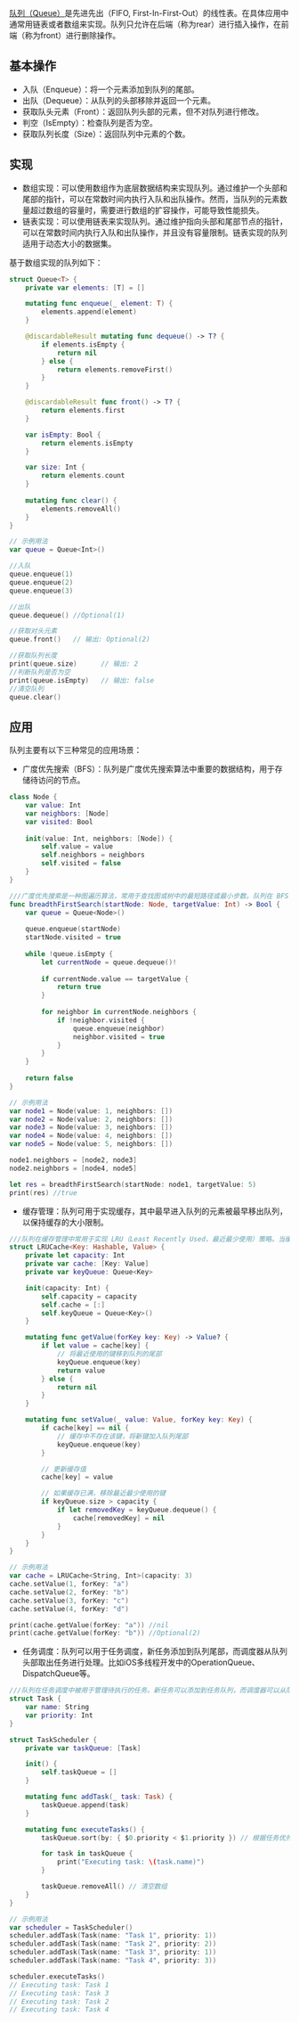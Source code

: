 [队列（Queue）](https://zh.wikipedia.org/wiki/%E9%98%9F%E5%88%97)是先进先出（FIFO, First-In-First-Out）的线性表。在具体应用中通常用链表或者数组来实现。队列只允许在后端（称为rear）进行插入操作，在前端（称为front）进行删除操作。

## 基本操作

* 入队（Enqueue）：将一个元素添加到队列的尾部。
* 出队（Dequeue）：从队列的头部移除并返回一个元素。
* 获取队头元素（Front）：返回队列头部的元素，但不对队列进行修改。
* 判空（IsEmpty）：检查队列是否为空。
* 获取队列长度（Size）：返回队列中元素的个数。

## 实现

* 数组实现：可以使用数组作为底层数据结构来实现队列。通过维护一个头部和尾部的指针，可以在常数时间内执行入队和出队操作。然而，当队列的元素数量超过数组的容量时，需要进行数组的扩容操作，可能导致性能损失。
* 链表实现：可以使用链表来实现队列。通过维护指向头部和尾部节点的指针，可以在常数时间内执行入队和出队操作，并且没有容量限制。链表实现的队列适用于动态大小的数据集。

基于数组实现的队列如下：

``` Swift
struct Queue<T> {
    private var elements: [T] = []

    mutating func enqueue(_ element: T) {
        elements.append(element)
    }

    @discardableResult mutating func dequeue() -> T? {
        if elements.isEmpty {
            return nil
        } else {
            return elements.removeFirst()
        }
    }

    @discardableResult func front() -> T? {
        return elements.first
    }

    var isEmpty: Bool {
        return elements.isEmpty
    }

    var size: Int {
        return elements.count
    }
    
    mutating func clear() {
        elements.removeAll()
    }
}

// 示例用法
var queue = Queue<Int>()

//入队
queue.enqueue(1)
queue.enqueue(2)
queue.enqueue(3)

//出队
queue.dequeue() //Optional(1)

//获取对头元素
queue.front()   // 输出: Optional(2)

//获取队列长度
print(queue.size)      // 输出: 2
//判断队列是否为空
print(queue.isEmpty)   // 输出: false
//清空队列
queue.clear()
```

## 应用

队列主要有以下三种常见的应用场景：

* 广度优先搜索（BFS）：队列是广度优先搜索算法中重要的数据结构，用于存储待访问的节点。

``` Swift
class Node {
    var value: Int
    var neighbors: [Node]
    var visited: Bool
    
    init(value: Int, neighbors: [Node]) {
        self.value = value
        self.neighbors = neighbors
        self.visited = false
    }
}

///广度优先搜索是一种图遍历算法，常用于查找图或树中的最短路径或最小步数。队列在 BFS 中被用于存储待访问的节点，以确保按照广度的顺序进行遍历
func breadthFirstSearch(startNode: Node, targetValue: Int) -> Bool {
    var queue = Queue<Node>()
    
    queue.enqueue(startNode)
    startNode.visited = true
    
    while !queue.isEmpty {
        let currentNode = queue.dequeue()!
        
        if currentNode.value == targetValue {
            return true
        }
        
        for neighbor in currentNode.neighbors {
            if !neighbor.visited {
                queue.enqueue(neighbor)
                neighbor.visited = true
            }
        }
    }
    
    return false
}

// 示例用法
var node1 = Node(value: 1, neighbors: [])
var node2 = Node(value: 2, neighbors: [])
var node3 = Node(value: 3, neighbors: [])
var node4 = Node(value: 4, neighbors: [])
var node5 = Node(value: 5, neighbors: [])

node1.neighbors = [node2, node3]
node2.neighbors = [node4, node5]

let res = breadthFirstSearch(startNode: node1, targetValue: 5)
print(res) //true
```

* 缓存管理：队列可用于实现缓存，其中最早进入队列的元素被最早移出队列，以保持缓存的大小限制。

``` Swift
///队列在缓存管理中常用于实现 LRU（Least Recently Used，最近最少使用）策略。当缓存大小有限时，队列可以被用来存储缓存的数据项，并在缓存满时移除最早使用的数据项。
struct LRUCache<Key: Hashable, Value> {
    private let capacity: Int
    private var cache: [Key: Value]
    private var keyQueue: Queue<Key>

    init(capacity: Int) {
        self.capacity = capacity
        self.cache = [:]
        self.keyQueue = Queue<Key>()
    }

    mutating func getValue(forKey key: Key) -> Value? {
        if let value = cache[key] {
            // 将最近使用的键移到队列的尾部
            keyQueue.enqueue(key)
            return value
        } else {
            return nil
        }
    }

    mutating func setValue(_ value: Value, forKey key: Key) {
        if cache[key] == nil {
            // 缓存中不存在该键，将新键加入队列尾部
            keyQueue.enqueue(key)
        }

        // 更新缓存值
        cache[key] = value

        // 如果缓存已满，移除最近最少使用的键
        if keyQueue.size > capacity {
            if let removedKey = keyQueue.dequeue() {
                cache[removedKey] = nil
            }
        }
    }
}

// 示例用法
var cache = LRUCache<String, Int>(capacity: 3)
cache.setValue(1, forKey: "a")
cache.setValue(2, forKey: "b")
cache.setValue(3, forKey: "c")
cache.setValue(4, forKey: "d")

print(cache.getValue(forKey: "a")) //nil
print(cache.getValue(forKey: "b")) //Optional(2)
```

* 任务调度：队列可以用于任务调度，新任务添加到队列尾部，而调度器从队列头部取出任务进行处理。比如iOS多线程开发中的OperationQueue、DispatchQueue等。

``` Swift
///队列在任务调度中被用于管理待执行的任务。新任务可以添加到任务队列，而调度器可以从队列中取出任务并执行。
struct Task {
    var name: String
    var priority: Int
}

struct TaskScheduler {
    private var taskQueue: [Task]

    init() {
        self.taskQueue = []
    }

    mutating func addTask(_ task: Task) {
        taskQueue.append(task)
    }

    mutating func executeTasks() {
        taskQueue.sort(by: { $0.priority < $1.priority }) // 根据任务优先级排序数组

        for task in taskQueue {
            print("Executing task: \(task.name)")
        }

        taskQueue.removeAll() // 清空数组
    }
}

// 示例用法
var scheduler = TaskScheduler()
scheduler.addTask(Task(name: "Task 1", priority: 1))
scheduler.addTask(Task(name: "Task 2", priority: 2))
scheduler.addTask(Task(name: "Task 3", priority: 1))
scheduler.addTask(Task(name: "Task 4", priority: 3))

scheduler.executeTasks()
// Executing task: Task 1
// Executing task: Task 3
// Executing task: Task 2
// Executing task: Task 4
```
